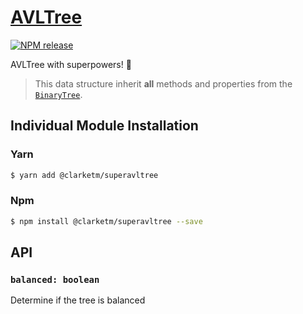 # [AVLTree](https://www.npmjs.com/package/@clarketm/superavltree)

[![NPM release](https://img.shields.io/npm/v/@clarketm/superavltree.svg)](https://www.npmjs.com/package/@clarketm/superavltree)

AVLTree with superpowers! 💪

> This data structure inherit **all** methods and properties from the [`BinaryTree`](https://github.com/clarketm/super/tree/master/packages/BinaryTree#readme).

## Individual Module Installation

### Yarn

```bash
$ yarn add @clarketm/superavltree
```

### Npm

```bash
$ npm install @clarketm/superavltree --save
```

## API

### `balanced: boolean`

Determine if the tree is balanced
